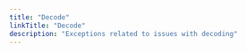 ```yaml
---
title: "Decode"
linkTitle: "Decode"
description: "Exceptions related to issues with decoding"
---
```

